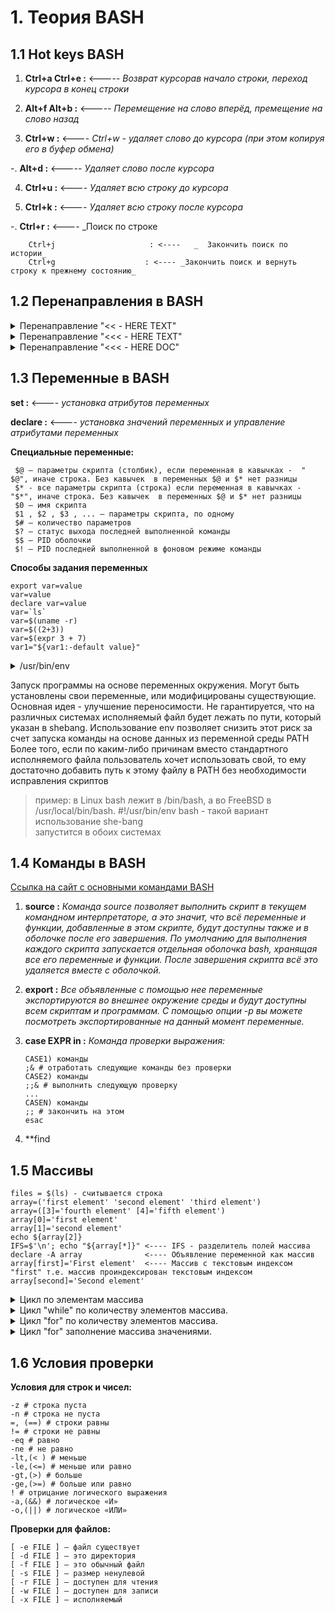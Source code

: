 

#                                                               1. Теория BASH

##                                          1.1 Hot keys BASH


1.  **Ctrl+a Ctrl+e                 :** <----- *Возврат курсорав начало строки, переход курсора в конец строки*

2.  **Alt+f Alt+b                    :**  <----- _Перемещение на слово вперёд, премещение на слово назад_

3.  **Ctrl+w                           :**   <---- _Ctrl+w - удаляет слово до курсора (при этом копируя его в буфер обмена)_

-.  **Alt+d                              :** <----- _Удаляет слово после курсора_   

4.  **Ctrl+u                            :** <---- _Удаляет всю строку до курсора_

5.  **Ctrl+k                            :** <----   _Удаляет всю строку после курсора_

-.  **Ctrl+r                            :**   <---- _Поиск по строке
        
        Ctrl+j                     : <----   _  Закончить поиск по истории_
        Ctrl+g                    : <---- _Закончить поиск и вернуть строку к прежнему состоянию_


##                                          1.2 Перенаправления в BASH

<details> 
                <summary> Перенаправление "<< - HERE TEXT"  </summary>
<< - HERE TEXT
wc -l << EOF
Ssss
Sdsd
Sdsd
EOF

</details>

<details> 
                <summary> Перенаправление "<<< - HERE TEXT"  </summary>

<<< - HERE STRING
$ read first second <<< "hello world"
$ echo $second $first
</details>

<details> 
                <summary> Перенаправление "<<< - HERE DOC"  </summary>

<<< - HERE DOC
cat << EOF > myscript.sh
#!/bin/bash
echo “Hello Linux!!!”
exit 0
EOF
</details>

##                                          1.3 Переменные в BASH


**set           :**    <---- _установка атрибутов переменных_

**declare       :**    <---- _установка значений переменных и управление атрибутами переменных_ 



**Специальные переменные:**
    
     $@ — параметры скрипта (столбик), если переменная в кавычках -  " $@", иначе строка. Без кавычек  в переменных $@ и $* нет разницы
     $* - все параметры скрипта (строка) если переменная в кавычках - "$*", иначе строка. Без кавычек  в переменных $@ и $* нет разницы 
     $0 — имя скрипта
     $1 , $2 , $3 , ... — параметры скрипта, по одному
     $# — количество параметров
     $? — статус выхода последней выполненной команды
     $$ — PID оболочки
     $! — PID последней выполненной в фоновом режиме команды


**Способы задания переменных**

    export var=value
    var=value
    declare var=value
    var=`ls`
    var=$(uname -r)
    var=$((2+3))
    var=$(expr 3 + 7)
    var1="${var1:-default value}"

    
<details> 
                <summary>/usr/bin/env</summary>
                        
    #!/usr/bin/env VAR=VALUE bash
            
    -i, --ignore-environment 
    start with an empty environment

    -0, --null
    end each output line with NUL, not newline

    -u, --unset=NAME
    remove variable from the environment

    -C, --chdir=DIR
    change working directory to DIR

    -S, --split-string=S
    process and split S into separate arguments; used to pass multiple arguments on shebang lines
</details>
    
Запуск программы на основе переменных окружения. Могут быть установлены свои переменные, или модифицированы существующие. 
Основная идея - улучшение переносимости. Не гарантируется, что на различных системах исполняемый файл будет лежать по пути, который указан в shebang.
Использование env позволяет снизить этот риск за счет запуска команды на основе данных из переменной среды PATH
Более того, если по каким-либо причинам вместо стандартного исполняемого файла пользователь хочет использовать свой, то ему достаточно добавить путь к этому файлу в PATH без необходимости исправления скриптов

>  пример: в Linux bash лежит в /bin/bash, а во FreeBSD в /usr/local/bin/bash. #!/usr/bin/env bash - такой вариант использование she-bang  
запустится в обоих системах





##                                          1.4 Команды в BASH

[ Ссылка на сайт с основными командами BASH ]( https://losst.ru/osnovnye-komandy-bash ) 

1.  **source         :**  _Команда source позволяет выполнить скрипт в текущем командном интерпретаторе, а это значит, что всё переменные и функции, добавленные в этом скрипте, будут доступны также и в оболочке после его завершения. По умолчанию для выполнения каждого скрипта запускается отдельная оболочка bash, хранящая все его переменные и функции. После завершения скрипта всё это удаляется вместе с оболочкой._

2.  **export         :**  _Все объявленные с помощью нее переменные экспортируются во внешнее окружение среды и будут доступны всем скриптам и программам. С помощью опции -p вы можете посмотреть экспортированные на данный момент переменные._

3.  **case  EXPR in   :**  _Команда проверки  выражения:_
        
        CASE1) команды
        ;& # отработать следующие команды без проверки
        CASE2) команды
        ;;& # выполнить следующую проверку
        ...
        CASEN) команды
        ;; # закончить на этом
        esac

4.  **find        
        
##          1.5 Массивы


    files = $(ls) - считывается строка
    array=('first element' 'second element' 'third element')
    array=([3]='fourth element' [4]='fifth element')
    array[0]='first element'
    array[1]='second element'
    echo ${array[2]}
    IFS=$'\n'; echo "${array[*]}" <---- IFS - разделитель полей массива
    declare -A array              <---- Объявление переменной как массив
    array[first]='First element'  <---- Массив с текстовым индексом "first" т.е. массив проиндексирован текстовым индексом
    array[second]='Second element'

    
<details> 
        <summary>Цикл по элементам массива</summary>    
    arr=(a b c d e f)
    for i in "${arr[@]}"
    do
    echo "$i"
    done
</details>

<details> 
        <summary>Цикл "while" по  количеству элементов массива.  </summary>
    i=0
    arr=(a b c d e f)
    while (( $i < ${#arr[@]} ))  <---- _**Количество ${#arr[@]}  элементов в массиве**_
    do
    echo "${arr[$i]}"  <---- Выводим значение массива, на основании его цифрового индекса
    (( i++ ))
    done
</details>

<details> 
        <summary>Цикл "for"  по  количеству элементов массива. </summary>
    arr=(a b c d e f)
    for (( i=0;i<${#arr[@]};i++ )) <---- _**Количество ${#arr[@]}  элементов в массиве и вычисление индекса массива**_
    do
    echo "${arr[$i]}"
    done
</details>

<details> 
        <summary>Цикл "for" заполнение массива значениями.</summary>
     s=0
     for i in $(ls ./)
        do
            array+=($i)                     <------ _**Заполняем массив значениями (ls ./), индексы берутся автоматически, начиная с 0**_
            echo "${arr[$s]}"
            (( s++ ))
        done
</details>    
    
    
##          1.6 Условия проверки

**Условия для строк и чисел:**

    -z # строка пуста
    -n # строка не пуста
    =, (==) # строки равны
    != # строки не равны
    -eq # равно
    -ne # не равно
    -lt,(< ) # меньше
    -le,(<=) # меньше или равно
    -gt,(>) # больше
    -ge,(>=) # больше или равно
    ! # отрицание логического выражения
    -a,(&&) # логическое «И»
    -o,(||) # логическое «ИЛИ»

**Проверки для файлов:**

    [ -e FILE ] — файл существует
    [ -d FILE ] — это директория
    [ -f FILE ] — это обычный файл
    [ -s FILE ] — размер ненулевой
    [ -r FILE ] — доступен для чтения
    [ -w FILE ] — доступен для записи
    [ -x FILE ] — исполняемый

